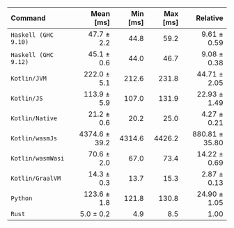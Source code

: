 | Command | Mean [ms] | Min [ms] | Max [ms] | Relative |
|:---|---:|---:|---:|---:|
| `Haskell (GHC 9.10)` | 47.7 ± 2.2 | 44.8 | 59.2 | 9.61 ± 0.59 |
| `Haskell (GHC 9.12)` | 45.1 ± 0.6 | 44.0 | 46.7 | 9.08 ± 0.38 |
| `Kotlin/JVM` | 222.0 ± 5.1 | 212.6 | 231.8 | 44.71 ± 2.05 |
| `Kotlin/JS` | 113.9 ± 5.9 | 107.0 | 131.9 | 22.93 ± 1.49 |
| `Kotlin/Native` | 21.2 ± 0.6 | 20.2 | 25.0 | 4.27 ± 0.21 |
| `Kotlin/wasmJs` | 4374.6 ± 39.2 | 4314.6 | 4426.2 | 880.81 ± 35.80 |
| `Kotlin/wasmWasi` | 70.6 ± 2.0 | 67.0 | 73.4 | 14.22 ± 0.69 |
| `Kotlin/GraalVM` | 14.3 ± 0.3 | 13.7 | 15.3 | 2.87 ± 0.13 |
| `Python` | 123.6 ± 1.8 | 121.8 | 130.8 | 24.90 ± 1.05 |
| `Rust` | 5.0 ± 0.2 | 4.9 | 8.5 | 1.00 |
